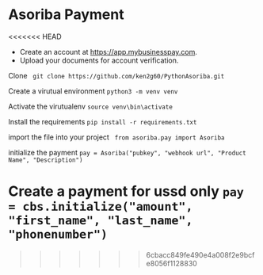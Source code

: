 # Asoriba Payment
<<<<<<< HEAD
- Create an account at https://app.mybusinesspay.com.
- Upload your documents for account verification.

Clone 
` git clone https://github.com/ken2g60/PythonAsoriba.git`

Create a virutual environment
`python3 -m venv venv`

Activate the virutualenv
`source venv\bin\activate`

Install the requirements
`pip install -r requirements.txt`

import the file into your project
` from asoriba.pay import Asoriba`

initialize the payment
` pay = Asoriba("pubkey", "webhook url", "Product Name", "Description") `

Create a payment for ussd only
` pay = cbs.initialize("amount", "first_name", "last_name", "phonenumber") `
=======
>>>>>>> 6cbacc849fe490e4a008f2e9bcfe8056f1128830
